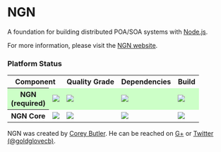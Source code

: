 # NGN

A foundation for building distributed POA/SOA systems with [Node.js](http://nodejs.org).

For more information, please visit the [NGN website](http://nodengn.com).

### Platform Status

<table>
	<tr>
		<th colspan="2">Component</th>
		<th>Quality Grade</th>
		<th>Dependencies</th>
		<th>Build</th>
	</tr>
	<tr style="background-color:#ccffc7;">
		<th>NGN<br/>(required)</th>
		<td><a href="https://nodei.co/npm/ngn/" target="_blank"><img src="https://nodei.co/npm/ngn.png?downloads=true&stars=true"/></a></td>
		<td><a href="https://codeclimate.com/github/nodengn/NGN" target="_blank"><img src="https://codeclimate.com/github/nodengn/NGN.png"/></a></td>
		<td><a href="https://david-dm.org/nodengn/NGN" target="_blank"><img src="https://david-dm.org/nodengn/NGN.png"/></a></td>
		<td><a href="https://travis-ci.org/nodengn/NGN" target="_blank"><img src="https://api.travis-ci.org/nodengn/NGN.png"/></a></td>
	</tr>
	<tr>
		<th>NGN Core</th>
		<td><a href="https://nodei.co/npm/ngn-core/" target="_blank"><img src="https://nodei.co/npm/ngn-core.png?downloads=true&stars=true"/></a></td>
		<td><a href="https://codeclimate.com/github/nodengn/ngn-core" target="_blank"><img src="https://codeclimate.com/github/nodengn/ngn-core.png"/></a></td>
		<td><a href="https://david-dm.org/nodengn/ngn-core" target="_blank"><img src="https://david-dm.org/nodengn/ngn-core.png"/></a></td>
		<td><a href="https://travis-ci.org/nodengn/ngn-core" target="_blank"><img src="https://api.travis-ci.org/nodengn/ngn-core.png"/></a></td>
	</tr>
</table>

NGN was created by <a href="http://coreybutler.com" target="_blank">Corey Butler</a>. He can be reached on <a href="https://plus.google.com/u/1/111169756342687497578?rel=author">G+</a> or <a href="http://twitter.com/goldglovecb">Twitter (@goldglovecb)</a>.